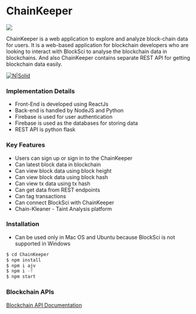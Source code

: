 # ChainKeeper

![](https://cdn-images-1.medium.com/max/1400/1*ci0YcdpKa5AoefHyFpae2w.jpeg)

ChainKeeper is a web application to explore and analyze block-chain data for users. It is a web-based application for blockchain developers who are looking to interact with BlockSci to analyse the blockchain data in blockchains. And also ChainKeeper contains separate REST API for getting blockchain data easily. 

[![N|Solid](https://cdn-images-1.medium.com/max/1500/1*ytMIcp6uu6UIZpApG1LFYg.png)]()

### Implementation Details

  - Front-End is developed using ReactJs
  - Back-end is handled by NodeJS and Python
  - Firebase is used for user authentication
  - Firebase is used as the databases for storing data
  - REST API is python flask

### Key Features 
  - Users can sign up or sign in to the ChainKeeper
  - Can latest block data in blockchain
  - Can view block data using block height
  - Can view block data using block hash
  - Can view tx data using tx hash
  - Can get data from REST endpoints
  - Can tag transactions
  - Can connect BlockSci with ChainKeeper
  - Chain-Kleaner - Taint Analysis platform


### Installation

  - Can be used only in Mac OS and Ubuntu because BlockSci is not supported in Windows

```sh
$ cd ChainKeeper
$ npm install 
$ npm i ajv
$ npm i -f
$ npm start
```

### Blockchain APIs

[Blockchain API Documentation](https://github.com/scorelab/ChainKeeper/blob/master/chainkeeper_api/README.md)


